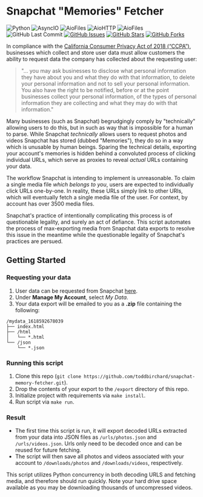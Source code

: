 # Snapchat "Memories" Fetcher

![Python](https://img.shields.io/badge/Python-~3.9-blue.svg?logo=python&longCache=true&logoColor=white&colorB=5e81ac&style=flat-square&colorA=4c566a)
![AsyncIO](https://img.shields.io/badge/asyncio-^v3.4.3-blue.svg?longCache=true&logo=python&style=flat-square&logoColor=white&colorB=5e81ac&colorA=4c566a)
![AioFiles](https://img.shields.io/badge/aiofiles-^v3.5.0-blue.svg?longCache=true&logo=python&style=flat-square&logoColor=white&colorB=5e81ac&colorA=4c566a)
![AioHTTP](https://img.shields.io/badge/aiohttp-^v3.7.4-blue.svg?longCache=true&logo=python&style=flat-square&logoColor=white&colorB=5e81ac&colorA=4c566a)
![AioFiles](https://img.shields.io/badge/aiofiles-^v3.5.0-blue.svg?longCache=true&logo=python&style=flat-square&logoColor=white&colorB=5e81ac&colorA=4c566a)
![GitHub Last Commit](https://img.shields.io/github/last-commit/google/skia.svg?style=flat-square&colorA=4c566a&logo=GitHub&colorB=a3be8c)
[![GitHub Issues](https://img.shields.io/github/issues/toddbirchard/snapchat-memory-fetcher.svg?style=flat-square&colorA=4c566a&logo=GitHub&colorB=ebcb8b)](https://github.com/toddbirchard/snapchat-memory-fetcher/issues)
[![GitHub Stars](https://img.shields.io/github/stars/toddbirchard/snapchat-memory-fetcher.svg?style=flat-square&colorA=4c566a&logo=GitHub&colorB=ebcb8b)](https://github.com/toddbirchard/snapchat-memory-fetcher/stargazers)
[![GitHub Forks](https://img.shields.io/github/forks/toddbirchard/snapchat-memory-fetcher.svg?style=flat-square&colorA=4c566a&logo=GitHub&colorB=ebcb8b)](https://github.com/toddbirchard/snapchat-memory-fetcher/network)

In compliance with the [California Consumer Privacy Act of 2018 (“CCPA”)](https://oag.ca.gov/privacy/ccpa), businesses which collect and store user data must allow customers the ability to request data the company has collected about the requesting user:

> "... you may ask businesses to disclose what personal information they have about you and what they do with that information, to delete your personal information and not to sell your personal information. You also have the right to be notified, before or at the point businesses collect your personal information, of the types of personal information they are collecting and what they may do with that information."

Many businesses (such as Snapchat) begrudgingly comply by "technically" allowing users to do this, but in such as way that is impossible for a human to parse. While Snapchat _technically_ allows users to request photos and videos Snapchat has stored (dubbed "Memories"), they do so in a way which is unusable by human beings. Sparing the technical details, exporting your account's memories is hidden behind a convoluted process of clicking individual URLs, which serve as proxies to reveal _actual_ URLs containing your data. 

The workflow Snapchat is intending to implement is unreasonable. To claim a single media file _which belongs to you_, users are expected to individually click URLs one-by-one. In reality, these URLs simply link to other URls, which will eventually fetch a single media file of the user. For context, by account has over 3500 media files.

Snapchat's practice of intentionally complicating this process is of questionable legality, and surely an act of defiance. This script automates the process of max-exporting media from Snapchat data exports to resolve this issue in the meantime while the questionable legality of Snapchat's practices are persued.

## Getting Started

### Requesting your data

1. User data can be requested from Snapchat [here](https://accounts.snapchat.com/accounts/welcome).
2. Under **Manage My Account**, select  *My Data*.
3. Your data export will be emailed to you as a **.zip** file containing the following:

```shell
/mydata_1618592678039
├── index.html
├── /html
│   └── *.html
└── /json
    └── *.json
```

### Running this script

1. Clone this repo (`git clone https://github.com/toddbirchard/snapchat-memory-fetcher.git`).
2. Drop the contents of your export to the `/export` directory of this repo.
3. Initialize project with requirements via  `make install`.
4. Run script via `make run`.

### Result

* The first time this script is run, it will export decoded URLs extracted from your data into JSON files as `/urls/photos.json` and `/urls/videos.json`. Urls only need to be decoded once and can be reused for future fetching.
* The script will then save all photos and videos associated with your account to `/downloads/photos` and `/downloads/videos`, respectively.

This script utilizes Python concurrency in both decoding URLS and fetching media, and therefore should run quickly. Note your hard drive space available as you may be downloading thousands of uncompressed videos.
